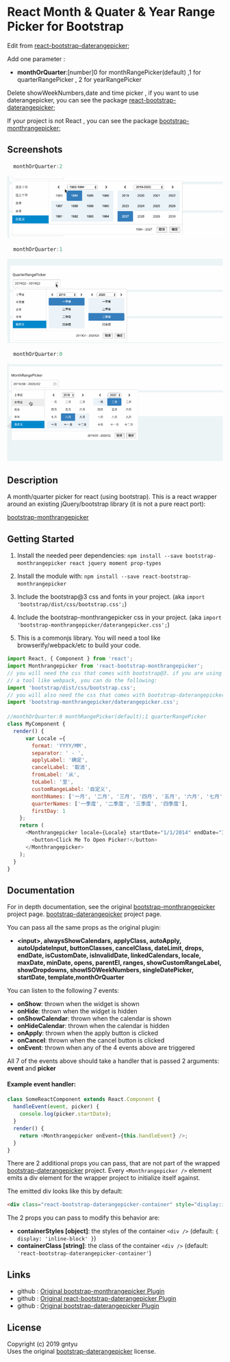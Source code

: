 # React Month & Quater & Year Range Picker for Bootstrap

Edit from [react-bootstrap-daterangepicker](https://github.com/skratchdot/react-bootstrap-daterangepicker);

Add one parameter :  
* **monthOrQuarter**:[number]0 for monthRangePicker(default) ,1 for quarterRangePicker , 2 for yearRangePicker

Delete showWeekNumbers,date and time picker , if you want to use daterangepicker, you can see the package [react-bootstrap-daterangepicker](https://www.npmjs.com/package/react-bootstrap-daterangepicker);

If your project is not React , you can see the package [bootstrap-monthrangepicker](https://www.npmjs.com/package/bootstrap-monthrangepicker);


## Screenshots

```javascript
  monthOrQuarter:2
```
![image](https://raw.githubusercontent.com/gntyu/react-bootstrap-monthrangepicker/master/year.gif)

```javascript
  monthOrQuarter:1
```
![image](https://raw.githubusercontent.com/gntyu/react-bootstrap-monthrangepicker/master/quarter.gif)

```javascript
  monthOrQuarter:0
```
![image](https://raw.githubusercontent.com/gntyu/react-bootstrap-monthrangepicker/master/month.gif)


## Description

A month/quarter picker for react (using bootstrap). This is a react wrapper around
an existing jQuery/bootstrap library (it is not a pure react port):

[bootstrap-monthrangepicker](https://github.com/gntyu/bootstrap-monthrangepicker)

## Getting Started

1. Install the needed peer dependencies:
   `npm install --save bootstrap-monthrangepicker react jquery moment prop-types`

2. Install the module with:
   `npm install --save react-bootstrap-monthrangepicker`

3. Include the bootstrap@3 css and fonts in your project.
   (aka `import 'bootstrap/dist/css/bootstrap.css';`)

4. Include the bootstrap-monthrangepicker css in your project.
   (aka `import 'bootstrap-monthrangepicker/daterangepicker.css';`)

5. This is a commonjs library. You will need a tool like browserify/webpack/etc to build your code.

```javascript
import React, { Component } from 'react';
import Monthrangepicker from 'react-bootstrap-monthrangepicker';
// you will need the css that comes with bootstrap@3. if you are using
// a tool like webpack, you can do the following:
import 'bootstrap/dist/css/bootstrap.css';
// you will also need the css that comes with bootstrap-daterangepicker
import 'bootstrap-monthrangepicker/daterangepicker.css';

//monthOrQuarter:0 monthRangePicker(default);1 quarterRangePicker
class MyComponent {
  render() {
      var Locale ={
        format: 'YYYY/MM',
        separator: ' - ',
        applyLabel: '确定',
        cancelLabel: '取消',
        fromLabel: '从',
        toLabel: '至',
        customRangeLabel: '自定义',
        monthNames: ['一月', '二月', '三月', '四月', '五月', '六月', '七月', '八月', '九月', '十月', '十一月', '十二月'],
        quarterNames: ['一季度', '二季度', '三季度', '四季度'],
        firstDay: 1
    };
    return (
      <Monthrangepicker locale={Locale} startDate="1/1/2014" endDate="3/1/2014" monthOrQuarter={1}>
        <button>Click Me To Open Picker!</button>
      </Monthrangepicker>
    );
  }
}
```

## Documentation

For in depth documentation, see the original
[bootstrap-monthrangepicker](https://github.com/gntyu/bootstrap-monthrangepicker) project page.
[bootstrap-daterangepicker](https://github.com/dangrossman/bootstrap-daterangepicker) project page.

You can pass all the same props as the original plugin:

* **&lt;input&gt;, alwaysShowCalendars, applyClass, autoApply, autoUpdateInput,
  buttonClasses, cancelClass, dateLimit, drops, endDate, isCustomDate,
  isInvalidDate, linkedCalendars, locale, maxDate, minDate, opens, parentEl,
  ranges, showCustomRangeLabel, showDropdowns, showISOWeekNumbers, singleDatePicker, startDate, template,monthOrQuarter**

You can listen to the following 7 events:

* **onShow**: thrown when the widget is shown
* **onHide**: thrown when the widget is hidden
* **onShowCalendar**: thrown when the calendar is shown
* **onHideCalendar**: thrown when the calendar is hidden
* **onApply**: thrown when the apply button is clicked
* **onCancel**: thrown when the cancel button is clicked
* **onEvent**: thrown when any of the 4 events above are triggered

All 7 of the events above should take a handler that is passed 2 arguments: **event** and **picker**

#### Example event handler:

```javascript
class SomeReactComponent extends React.Component {
  handleEvent(event, picker) {
    console.log(picker.startDate);
  }
  render() {
    return <Monthrangepicker onEvent={this.handleEvent} />;
  }
}
```

There are 2 additional props you can pass, that are not part of the wrapped
[bootstrap-daterangepicker](https://github.com/dangrossman/bootstrap-daterangepicker) project.
Every `<Monthrangepicker />` element emits a div element for the wrapper project to initialize itself against.

The emitted div looks like this by default:

```html
<div class="react-bootstrap-daterangepicker-container" style="display:inline-block"></div>
```

The 2 props you can pass to modify this behavior are:

* **containerStyles [object]**: the styles of the container `<div />` (default: `{ display: 'inline-block' }`)
* **containerClass [string]**: the class of the container `<div />` (default: `'react-bootstrap-daterangepicker-container'`)



## Links

* github : [Original bootstrap-monthrangepicker Plugin](https://github.com/gntyu/bootstrap-monthrangepicker)
* github : [Original react-bootstrap-daterangepicker Plugin](https://github.com/skratchdot/react-bootstrap-daterangepicker)
* github : [Original bootstrap-daterangepicker Plugin](https://github.com/dangrossman/bootstrap-daterangepicker)

## License

Copyright (c) 2019 gntyu   
Uses the original [bootstrap-daterangepicker](https://github.com/dangrossman/bootstrap-daterangepicker) license.
